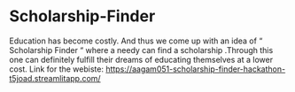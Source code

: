 # Scholarship-Finder
Education has become costly. And thus we come up with an idea of “ Scholarship Finder “ where a needy can find a scholarship .Through this one can definitely fulfill their dreams of educating themselves at a lower cost.
Link for the webiste: 
https://aagam051-scholarship-finder-hackathon-t5joad.streamlitapp.com/
